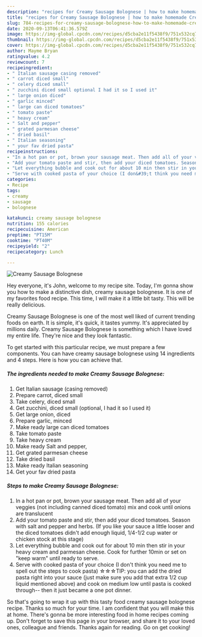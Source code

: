 ```yaml
---
description: "recipes for Creamy Sausage Bolognese | how to make homemade Creamy Sausage Bolognese"
title: "recipes for Creamy Sausage Bolognese | how to make homemade Creamy Sausage Bolognese"
slug: 784-recipes-for-creamy-sausage-bolognese-how-to-make-homemade-creamy-sausage-bolognese
date: 2020-09-13T06:41:36.579Z
image: https://img-global.cpcdn.com/recipes/d5cba2e11f5438f9/751x532cq70/creamy-sausage-bolognese-recipe-main-photo.jpg
thumbnail: https://img-global.cpcdn.com/recipes/d5cba2e11f5438f9/751x532cq70/creamy-sausage-bolognese-recipe-main-photo.jpg
cover: https://img-global.cpcdn.com/recipes/d5cba2e11f5438f9/751x532cq70/creamy-sausage-bolognese-recipe-main-photo.jpg
author: Mayme Bryan
ratingvalue: 4.2
reviewcount: 7
recipeingredient:
- " Italian sausage casing removed"
- " carrot diced small"
- " celery diced small"
- " zucchini diced small optional I had it so I used it"
- " large onion diced"
- " garlic minced"
- " large can diced tomatoes"
- " tomato paste"
- " heavy cream"
- " Salt and pepper"
- " grated parmesan cheese"
- " dried basil"
- " Italian seasoning"
- " your fav dried pasta"
recipeinstructions:
- "In a hot pan or pot, brown your sausage meat. Then add all of your veggies (not including canned diced tomato) mix and cook until onions are translucent"
- "Add your tomato paste and stir, then add your diced tomatoes. Season with salt and pepper and herbs. (If you like your sauce a little looser and the diced tomatoes didn&#39;t add enough liquid, 1/4-1/2 cup water or chicken stock at this stage)"
- "Let everything bubble and cook out for about 10 min then stir in your heavy cream and parmesan cheese. Cook for further 10min or set on &#34;keep warm&#34; until ready to serve."
- "Serve with cooked pasta of your choice (I don&#39;t think you need me to spell out the steps to cook pasta) ☆☆☆TIP: you can add the dried pasta right into your sauce (just make sure you add that extra 1/2 cup liquid mentioned above) and cook on medium low until pasta is cooked through-- then it just became a one pot dinner."
categories:
- Recipe
tags:
- creamy
- sausage
- bolognese

katakunci: creamy sausage bolognese 
nutrition: 155 calories
recipecuisine: American
preptime: "PT15M"
cooktime: "PT40M"
recipeyield: "2"
recipecategory: Lunch

---
```



![Creamy Sausage Bolognese](https://img-global.cpcdn.com/recipes/d5cba2e11f5438f9/751x532cq70/creamy-sausage-bolognese-recipe-main-photo.jpg)

Hey everyone, it's John, welcome to my recipe site. Today, I'm gonna show you how to make a distinctive dish, creamy sausage bolognese. It is one of my favorites food recipe. This time, I will make it a little bit tasty. This will be really delicious.

Creamy Sausage Bolognese is one of the most well liked of current trending foods on earth. It is simple, it's quick, it tastes yummy. It's appreciated by millions daily. Creamy Sausage Bolognese is something which I have loved my entire life. They're nice and they look fantastic.




To get started with this particular recipe, we must prepare a few components. You can have creamy sausage bolognese using 14 ingredients and 4 steps. Here is how you can achieve that.

<!--inarticleads1-->

##### The ingredients needed to make Creamy Sausage Bolognese:

1. Get  Italian sausage (casing removed)
1. Prepare  carrot, diced small
1. Take  celery, diced small
1. Get  zucchini, diced small (optional, I had it so I used it)
1. Get  large onion, diced
1. Prepare  garlic, minced
1. Make ready  large can diced tomatoes
1. Take  tomato paste
1. Take  heavy cream
1. Make ready  Salt and pepper,
1. Get  grated parmesan cheese
1. Take  dried basil
1. Make ready  Italian seasoning
1. Get  your fav dried pasta




<!--inarticleads2-->

##### Steps to make Creamy Sausage Bolognese:

1. In a hot pan or pot, brown your sausage meat. Then add all of your veggies (not including canned diced tomato) mix and cook until onions are translucent
1. Add your tomato paste and stir, then add your diced tomatoes. Season with salt and pepper and herbs. (If you like your sauce a little looser and the diced tomatoes didn&#39;t add enough liquid, 1/4-1/2 cup water or chicken stock at this stage)
1. Let everything bubble and cook out for about 10 min then stir in your heavy cream and parmesan cheese. Cook for further 10min or set on &#34;keep warm&#34; until ready to serve.
1. Serve with cooked pasta of your choice (I don&#39;t think you need me to spell out the steps to cook pasta) ☆☆☆TIP: you can add the dried pasta right into your sauce (just make sure you add that extra 1/2 cup liquid mentioned above) and cook on medium low until pasta is cooked through-- then it just became a one pot dinner.




So that's going to wrap it up with this tasty food creamy sausage bolognese recipe. Thanks so much for your time. I am confident that you will make this at home. There's gonna be more interesting food in home recipes coming up. Don't forget to save this page in your browser, and share it to your loved ones, colleague and friends. Thanks again for reading. Go on get cooking!
